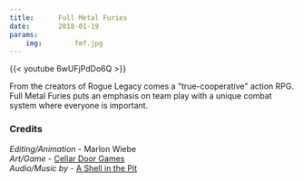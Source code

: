 ```yaml
---
title:      Full Metal Furies
date:       2018-01-19
params:
    img:        fmf.jpg
---
```


{{< youtube 6wUFjPdDo6Q >}}

From the creators of Rogue Legacy comes a "true-cooperative" action RPG.  Full Metal Furies puts an emphasis on team play with a unique combat system where everyone is important.

### Credits
_Editing/Animation_ - Marlon Wiebe  
_Art/Game_ - [Cellar Door Games](http://cellardoorgames.com)  
_Audio/Music by_ - [A Shell in the Pit](http://ashellinthepit.com)  

 